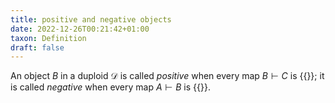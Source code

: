 ```yaml
---
title: positive and negative objects
date: 2022-12-26T00:21:42+01:00
taxon: Definition
draft: false
---
```


An object $B$ in a duploid $\mathcal{D}$ is called *positive* when every map
$B\vdash C$ is {{<cref dpl-0004 linear>}}; it is called
*negative* when every map $A\vdash B$ is {{<cref dpl-0004 thunkable>}}.
